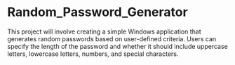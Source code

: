# Random_Password_Generator
This project will involve creating a simple Windows application that generates random passwords based on user-defined criteria. Users can specify the length of the password and whether it should include uppercase letters, lowercase letters, numbers, and special characters.

